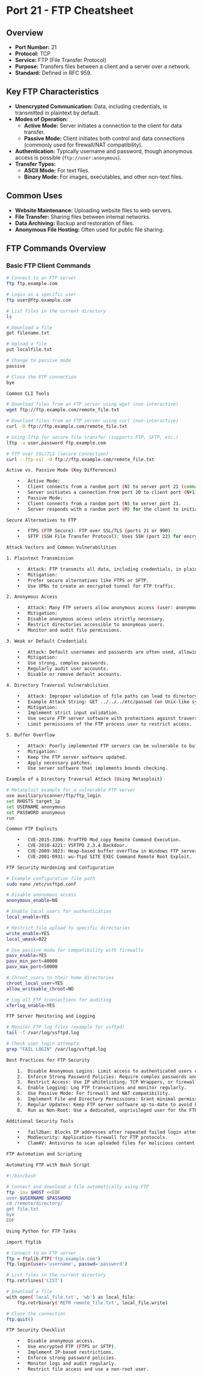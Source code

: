 # Port 21 - FTP Cheatsheet

## Overview

- **Port Number:** 21
- **Protocol:** TCP
- **Service:** FTP (File Transfer Protocol)
- **Purpose:** Transfers files between a client and a server over a network.
- **Standard:** Defined in RFC 959.

## Key FTP Characteristics

- **Unencrypted Communication:** Data, including credentials, is transmitted in plaintext by default.
- **Modes of Operation:**
  - **Active Mode:** Server initiates a connection to the client for data transfer.
  - **Passive Mode:** Client initiates both control and data connections (commonly used for firewall/NAT compatibility).
- **Authentication:** Typically username and password, though anonymous access is possible (`ftp://user:anonymous`).
- **Transfer Types:**
  - **ASCII Mode:** For text files.
  - **Binary Mode:** For images, executables, and other non-text files.

## Common Uses

- **Website Maintenance:** Uploading website files to web servers.
- **File Transfer:** Sharing files between internal networks.
- **Data Archiving:** Backup and restoration of files.
- **Anonymous File Hosting:** Often used for public file sharing.

## FTP Commands Overview

### Basic FTP Client Commands

```bash
# Connect to an FTP server
ftp ftp.example.com

# Login as a specific user
ftp user@ftp.example.com

# List files in the current directory
ls

# Download a file
get filename.txt

# Upload a file
put localfile.txt

# Change to passive mode
passive

# Close the FTP connection
bye

Common CLI Tools

# Download files from an FTP server using wget (non-interactive)
wget ftp://ftp.example.com/remote_file.txt

# Download files from an FTP server using curl (non-interactive)
curl -O ftp://ftp.example.com/remote_file.txt

# Using lftp for secure file transfer (supports FTP, SFTP, etc.)
lftp -u user,password ftp.example.com

# FTP over SSL/TLS (secure connection)
curl --ftp-ssl -O ftp://ftp.example.com/remote_file.txt

Active vs. Passive Mode (Key Differences)

	•	Active Mode:
	•	Client connects from a random port (N) to server port 21 (command channel).
	•	Server initiates a connection from port 20 to client port (N+1) for data transfer.
	•	Passive Mode:
	•	Client connects from a random port (N) to server port 21.
	•	Server responds with a random port (M) for the client to initiate the data transfer.

Secure Alternatives to FTP

	•	FTPS (FTP Secure): FTP over SSL/TLS (ports 21 or 990).
	•	SFTP (SSH File Transfer Protocol): Uses SSH (port 22) for encrypted file transfer.

Attack Vectors and Common Vulnerabilities

1. Plaintext Transmission

	•	Attack: FTP transmits all data, including credentials, in plaintext. Man-in-the-Middle (MitM) attackers can easily capture sensitive information.
	•	Mitigation:
	•	Prefer secure alternatives like FTPS or SFTP.
	•	Use VPNs to create an encrypted tunnel for FTP traffic.

2. Anonymous Access

	•	Attack: Many FTP servers allow anonymous access (user: anonymous), often exposing sensitive files inadvertently.
	•	Mitigation:
	•	Disable anonymous access unless strictly necessary.
	•	Restrict directories accessible to anonymous users.
	•	Monitor and audit file permissions.

3. Weak or Default Credentials

	•	Attack: Default usernames and passwords are often used, allowing unauthorized access.
	•	Mitigation:
	•	Use strong, complex passwords.
	•	Regularly audit user accounts.
	•	Disable or remove default accounts.

4. Directory Traversal Vulnerabilities

	•	Attack: Improper validation of file paths can lead to directory traversal (../../) attacks, allowing access to restricted directories.
	•	Example Attack String: GET ../../../etc/passwd (on Unix-like systems)
	•	Mitigation:
	•	Implement strict input validation.
	•	Use secure FTP server software with protections against traversal attacks.
	•	Limit permissions of the FTP process user to restrict access.

5. Buffer Overflow

	•	Attack: Poorly implemented FTP servers can be vulnerable to buffer overflow attacks due to malformed input.
	•	Mitigation:
	•	Keep the FTP server software updated.
	•	Apply necessary patches.
	•	Use server software that implements bounds checking.

Example of a Directory Traversal Attack (Using Metasploit)

# Metasploit example for a vulnerable FTP server
use auxiliary/scanner/ftp/ftp_login
set RHOSTS target_ip
set USERNAME anonymous
set PASSWORD anonymous
run

Common FTP Exploits

	•	CVE-2015-3306: ProFTPD Mod_copy Remote Command Execution.
	•	CVE-2010-4221: VSFTPD 2.3.4 Backdoor.
	•	CVE-2009-3023: Heap-based buffer overflow in Windows FTP servers.
	•	CVE-2001-0931: wu-ftpd SITE EXEC Command Remote Root Exploit.

FTP Security Hardening and Configuration

# Example configuration file path
sudo nano /etc/vsftpd.conf

# Disable anonymous access
anonymous_enable=NO

# Enable local users for authentication
local_enable=YES

# Restrict file upload to specific directories
write_enable=YES
local_umask=022

# Use passive mode for compatibility with firewalls
pasv_enable=YES
pasv_min_port=40000
pasv_max_port=50000

# Chroot users to their home directories
chroot_local_user=YES
allow_writeable_chroot=NO

# Log all FTP transactions for auditing
xferlog_enable=YES

FTP Server Monitoring and Logging

# Monitor FTP log files (example for vsftpd)
tail -f /var/log/vsftpd.log

# Check user login attempts
grep "FAIL LOGIN" /var/log/vsftpd.log

Best Practices for FTP Security

	1.	Disable Anonymous Logins: Limit access to authenticated users only.
	2.	Enforce Strong Password Policies: Require complex passwords and avoid default credentials.
	3.	Restrict Access: Use IP whitelisting, TCP Wrappers, or firewall rules to limit server access.
	4.	Enable Logging: Log FTP transactions and monitor regularly.
	5.	Use Passive Mode: For firewall and NAT compatibility.
	6.	Implement File and Directory Permissions: Grant minimal permissions to the FTP user.
	7.	Regular Updates: Keep FTP server software up-to-date to avoid known vulnerabilities.
	8.	Run as Non-Root: Use a dedicated, unprivileged user for the FTP service.

Additional Security Tools

	•	fail2ban: Blocks IP addresses after repeated failed login attempts.
	•	ModSecurity: Application firewall for FTP protocols.
	•	ClamAV: Antivirus to scan uploaded files for malicious content.

FTP Automation and Scripting

Automating FTP with Bash Script

#!/bin/bash

# Connect and download a file automatically using FTP
ftp -inv $HOST <<EOF
user $USERNAME $PASSWORD
cd /remote/directory/
get file.txt
bye
EOF

Using Python for FTP Tasks

import ftplib

# Connect to an FTP server
ftp = ftplib.FTP('ftp.example.com')
ftp.login(user='username', passwd='password')

# List files in the current directory
ftp.retrlines('LIST')

# Download a file
with open('local_file.txt', 'wb') as local_file:
    ftp.retrbinary('RETR remote_file.txt', local_file.write)

# Close the connection
ftp.quit()

FTP Security Checklist

	•	Disable anonymous access.
	•	Use encrypted FTP (FTPS or SFTP).
	•	Implement IP-based restrictions.
	•	Enforce strong password policies.
	•	Monitor logs and audit regularly.
	•	Restrict file access and use a non-root user.
